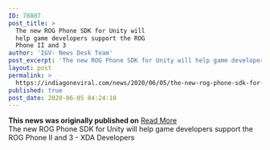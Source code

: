 ```yaml
---
ID: 78807
post_title: >
  The new ROG Phone SDK for Unity will
  help game developers support the ROG
  Phone II and 3
author: 'IGV- News Desk Team'
post_excerpt: 'The new ROG Phone SDK for Unity will help game developers support the ROG Phone II and 3 - XDA Developers'
layout: post
permalink: >
  https://indiagoneviral.com/news/2020/06/05/the-new-rog-phone-sdk-for-unity-will-help-game-developers-support-the-rog-phone-ii-and-3/78807/india-gone-viral/
published: true
post_date: 2020-06-05 04:24:10
---
```

<b>This news was originally published on</b> <a href="https://news.google.com/__i/rss/rd/articles/CBMiZGh0dHBzOi8vd3d3LnhkYS1kZXZlbG9wZXJzLmNvbS9yb2ctcGhvbmUtc2RrLXVuaXR5LWdhbWUtZGV2ZWxvcGVycy1zdXBwb3J0LXJvZy1waG9uZS1paS1yb2ctcGhvbmUtMy_SAWhodHRwczovL3d3dy54ZGEtZGV2ZWxvcGVycy5jb20vcm9nLXBob25lLXNkay11bml0eS1nYW1lLWRldmVsb3BlcnMtc3VwcG9ydC1yb2ctcGhvbmUtaWktcm9nLXBob25lLTMvYW1wLw?oc=5" class="button purchase" rel="nofollow noopener noreferrer" target="_blank">Read More</a> <br/>The new ROG Phone SDK for Unity will help game developers support the ROG Phone II and 3 - XDA Developers